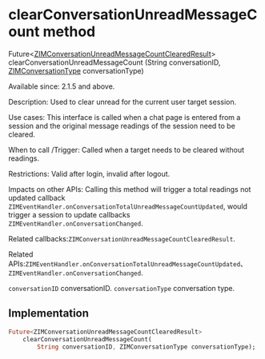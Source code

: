


# clearConversationUnreadMessageCount method








Future&lt;[ZIMConversationUnreadMessageCountClearedResult](../../zego_uikit_prebuilt_live_audio_room/ZIMConversationUnreadMessageCountClearedResult-class.md)> clearConversationUnreadMessageCount
(String conversationID, [ZIMConversationType](../../zego_uikit_prebuilt_live_audio_room/ZIMConversationType.md) conversationType)





<p>Available since: 2.1.5 and above.</p>
<p>Description: Used to clear unread for the current user target session.</p>
<p>Use cases: This interface is called when a chat page is entered from a session and the original message readings of the session need to be cleared.</p>
<p>When to call /Trigger: Called when a target needs to be cleared without readings.</p>
<p>Restrictions: Valid after login, invalid after logout.</p>
<p>Impacts on other APIs: Calling this method will trigger a total readings not updated callback <code>ZIMEventHandler.onConversationTotalUnreadMessageCountUpdated</code>, would trigger a session to update callbacks <code>ZIMEventHandler.onConversationChanged</code>.</p>
<p>Related callbacks:<code>ZIMConversationUnreadMessageCountClearedResult</code>.</p>
<p>Related APIs:<code>ZIMEventHandler.onConversationTotalUnreadMessageCountUpdated</code>、<code>ZIMEventHandler.onConversationChanged</code>.</p>
<p><code>conversationID</code> conversationID.
<code>conversationType</code> conversation type.</p>



## Implementation

```dart
Future<ZIMConversationUnreadMessageCountClearedResult>
    clearConversationUnreadMessageCount(
        String conversationID, ZIMConversationType conversationType);
```







